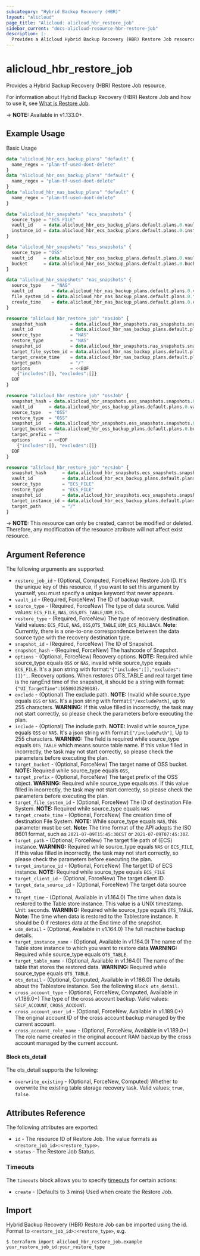 ```yaml
---
subcategory: "Hybrid Backup Recovery (HBR)"
layout: "alicloud"
page_title: "Alicloud: alicloud_hbr_restore_job"
sidebar_current: "docs-alicloud-resource-hbr-restore-job"
description: |-
  Provides a Alicloud Hybrid Backup Recovery (HBR) Restore Job resource.
---
```


# alicloud\_hbr\_restore\_job

Provides a Hybrid Backup Recovery (HBR) Restore Job resource.

For information about Hybrid Backup Recovery (HBR) Restore Job and how to use it, see [What is Restore Job](https://www.alibabacloud.com/help/doc-detail/186575.htm).

-> **NOTE:** Available in v1.133.0+.

## Example Usage

Basic Usage

```terraform
data "alicloud_hbr_ecs_backup_plans" "default" {
  name_regex = "plan-tf-used-dont-delete"
}
data "alicloud_hbr_oss_backup_plans" "default" {
  name_regex = "plan-tf-used-dont-delete"
}
data "alicloud_hbr_nas_backup_plans" "default" {
  name_regex = "plan-tf-used-dont-delete"
}

data "alicloud_hbr_snapshots" "ecs_snapshots" {
  source_type = "ECS_FILE"
  vault_id    = data.alicloud_hbr_ecs_backup_plans.default.plans.0.vault_id
  instance_id = data.alicloud_hbr_ecs_backup_plans.default.plans.0.instance_id
}

data "alicloud_hbr_snapshots" "oss_snapshots" {
  source_type = "OSS"
  vault_id    = data.alicloud_hbr_oss_backup_plans.default.plans.0.vault_id
  bucket      = data.alicloud_hbr_oss_backup_plans.default.plans.0.bucket
}

data "alicloud_hbr_snapshots" "nas_snapshots" {
  source_type    = "NAS"
  vault_id       = data.alicloud_hbr_nas_backup_plans.default.plans.0.vault_id
  file_system_id = data.alicloud_hbr_nas_backup_plans.default.plans.0.file_system_id
  create_time    = data.alicloud_hbr_nas_backup_plans.default.plans.0.create_time
}

resource "alicloud_hbr_restore_job" "nasJob" {
  snapshot_hash         = data.alicloud_hbr_snapshots.nas_snapshots.snapshots.0.snapshot_hash
  vault_id              = data.alicloud_hbr_nas_backup_plans.default.plans.0.vault_id
  source_type           = "NAS"
  restore_type          = "NAS"
  snapshot_id           = data.alicloud_hbr_snapshots.nas_snapshots.snapshots.0.snapshot_id
  target_file_system_id = data.alicloud_hbr_nas_backup_plans.default.plans.0.file_system_id
  target_create_time    = data.alicloud_hbr_nas_backup_plans.default.plans.0.create_time
  target_path           = "/"
  options               = <<EOF
    {"includes":[], "excludes":[]}
  EOF
}

resource "alicloud_hbr_restore_job" "ossJob" {
  snapshot_hash = data.alicloud_hbr_snapshots.oss_snapshots.snapshots.0.snapshot_hash
  vault_id      = data.alicloud_hbr_oss_backup_plans.default.plans.0.vault_id
  source_type   = "OSS"
  restore_type  = "OSS"
  snapshot_id   = data.alicloud_hbr_snapshots.oss_snapshots.snapshots.0.snapshot_id
  target_bucket = data.alicloud_hbr_oss_backup_plans.default.plans.0.bucket
  target_prefix = ""
  options       = <<EOF
    {"includes":[], "excludes":[]}
  EOF
}

resource "alicloud_hbr_restore_job" "ecsJob" {
  snapshot_hash      = data.alicloud_hbr_snapshots.ecs_snapshots.snapshots.0.snapshot_hash
  vault_id           = data.alicloud_hbr_ecs_backup_plans.default.plans.0.vault_id
  source_type        = "ECS_FILE"
  restore_type       = "ECS_FILE"
  snapshot_id        = data.alicloud_hbr_snapshots.ecs_snapshots.snapshots.0.snapshot_id
  target_instance_id = data.alicloud_hbr_ecs_backup_plans.default.plans.0.instance_id
  target_path        = "/"
}
```

-> **NOTE:** This resource can only be created, cannot be modified or deleted. Therefore, any modification of the resource attribute will not affect exist resource.

## Argument Reference

The following arguments are supported:

* `restore_job_id` - (Optional, Computed, ForceNew) Restore Job ID. It's the unique key of this resource, if you want to set this argument by yourself, you must specify a unique keyword that never appears.
* `vault_id` - (Required, ForceNew) The ID of backup vault.
* `source_type` - (Required, ForceNew) The type of data source. Valid values: `ECS_FILE`, `NAS`, `OSS`,`OTS_TABLE`,`UDM_ECS`.
* `restore_type` - (Required, ForceNew) The type of recovery destination. Valid values: `ECS_FILE`, `NAS`, `OSS`,`OTS_TABLE`,`UDM_ECS_ROLLBACK`. **Note**: Currently, there is a one-to-one correspondence between the data source type with the recovery destination type.
* `snapshot_id` - (Required, ForceNew) The ID of Snapshot.
* `snapshot_hash` - (Required, ForceNew) The hashcode of Snapshot.
* `options` - (Optional, ForceNew) Recovery options. **NOTE:** Required while source_type equals `OSS` or `NAS`, invalid while source_type equals `ECS_FILE`. It's a json string with format:`"{"includes":[],"excludes":[]}",`. Recovery options. When restores OTS_TABLE and real target time is the rangEnd time of the snapshot, it should be a string with format: `{"UI_TargetTime":1650032529018}`.
* `exclude` - (Optional) The exclude path. **NOTE:** Invalid while source_type equals `OSS` or `NAS`. It's a json string with format:`["/excludePath]`, up to 255 characters. **WARNING:** If this value filled in incorrectly, the task may not start correctly, so please check the parameters before executing the plan.
* `include` - (Optional) The include path. **NOTE:** Invalid while source_type equals `OSS` or `NAS`. It's a json string with format:`["/includePath"]`, Up to 255 characters. **WARNING:** The field is required while source_type equals `OTS_TABLE` which means source table name. If this value filled in incorrectly, the task may not start correctly, so please check the parameters before executing the plan. 
* `target_bucket` - (Optional, ForceNew) The target name of OSS bucket. **NOTE:** Required while source_type equals `OSS`,
* `target_prefix` - (Optional, ForceNew) The target prefix of the OSS object. **WARNING:** Required while source_type equals `OSS`. If this value filled in incorrectly, the task may not start correctly, so please check the parameters before executing the plan.
* `target_file_system_id` - (Optional, ForceNew) The ID of destination File System. **NOTE:** Required while source_type equals `NAS`
* `target_create_time` - (Optional, ForceNew) The creation time of destination File System. **NOTE:** While source_type equals `NAS`, this parameter must be set. **Note:** The time format of the API adopts the ISO 8601 format, such as `2021-07-09T15:45:30CST` or `2021-07-09T07:45:30Z`.
* `target_path` - (Optional, ForceNew) The target file path of (ECS) instance. **WARNING:** Required while source_type equals `NAS` or `ECS_FILE`, If this value filled in incorrectly, the task may not start correctly, so please check the parameters before executing the plan.
* `target_instance_id` - (Optional, ForceNew)  The target ID of ECS instance. **NOTE:** Required while source_type equals `ECS_FILE`
* `target_client_id` - (Optional, ForceNew) The target client ID.
* `target_data_source_id` - (Optional, ForceNew) The target data source ID.
* `target_time` - (Optional, Available in v1.164.0) The time when data is restored to the Table store instance. This value is a UNIX timestamp. Unit: seconds. **WARNING:** Required while source_type equals `OTS_TABLE`. **Note:** The time when data is restored to the Tablestore instance. It should be 0 if restores data at the End time of the snapshot.
* `udm_detail` - (Optional, Available in v1.164.0) The full machine backup details.
* `target_instance_name` - (Optional, Available in v1.164.0) The name of the Table store instance to which you want to restore data.**WARNING:** Required while source_type equals `OTS_TABLE`.
* `target_table_name` - (Optional, Available in v1.164.0) The name of the table that stores the restored data. **WARNING:** Required while source_type equals `OTS_TABLE`.
* `ots_detail` - (Optional, Computed, Available in v1.186.0) The details about the Tablestore instance. See the following `Block ots_detail`.
* `cross_account_type` - (Optional, ForceNew, Computed, Available in v1.189.0+) The type of the cross account backup. Valid values: `SELF_ACCOUNT`, `CROSS_ACCOUNT`.
* `cross_account_user_id` - (Optional, ForceNew, Available in v1.189.0+) The original account ID of the cross account backup managed by the current account.
* `cross_account_role_name` - (Optional, ForceNew, Available in v1.189.0+) The role name created in the original account RAM backup by the cross account managed by the current account.

#### Block ots_detail

The ots_detail supports the following:
* `overwrite_existing` - (Optional, ForceNew, Computed) Whether to overwrite the existing table storage recovery task. Valid values: `true`, `false`.

## Attributes Reference

The following attributes are exported:

* `id` - The resource ID of Restore Job. The value formats as `<restore_job_id>:<restore_type>`.
* `status` - The Restore Job Status.

### Timeouts

The `timeouts` block allows you to specify [timeouts](https://www.terraform.io/docs/configuration-0-11/resources.html#timeouts) for certain actions:

* `create` - (Defaults to 3 mins) Used when create the Restore Job.

## Import

Hybrid Backup Recovery (HBR) Restore Job can be imported using the id. Format to `<restore_job_id>:<restore_type>`, e.g.

```shell
$ terraform import alicloud_hbr_restore_job.example your_restore_job_id:your_restore_type
```
